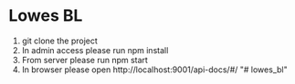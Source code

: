 # Lowes BL

1. git clone the project
2. In admin access please run npm install
3. From server please run npm start
4. In browser please open http://localhost:9001/api-docs/#/
"# lowes_bl" 

